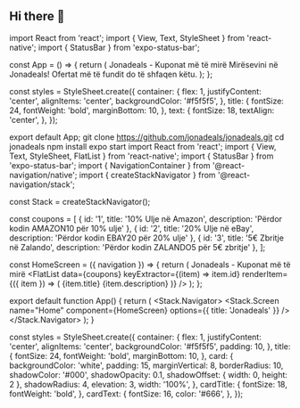 ## Hi there 👋
import React from 'react';
import { View, Text, StyleSheet } from 'react-native';
import { StatusBar } from 'expo-status-bar';

const App = () => {
  return (
    <View style={styles.container}>
      <StatusBar style="auto" />
      <Text style={styles.title}>Jonadeals - Kuponat më të mirë</Text>
      <Text style={styles.text}>Mirësevini në Jonadeals! Ofertat më të fundit do të shfaqen këtu.</Text>
    </View>
  );
};

const styles = StyleSheet.create({
  container: {
    flex: 1,
    justifyContent: 'center',
    alignItems: 'center',
    backgroundColor: '#f5f5f5',
  },
  title: {
    fontSize: 24,
    fontWeight: 'bold',
    marginBottom: 10,
  },
  text: {
    fontSize: 18,
    textAlign: 'center',
  },
});

export default App;
git clone https://github.com/jonadeals/jonadeals.git
cd jonadeals
npm install
expo start
import React from 'react';
import { View, Text, StyleSheet, FlatList } from 'react-native';
import { StatusBar } from 'expo-status-bar';
import { NavigationContainer } from '@react-navigation/native';
import { createStackNavigator } from '@react-navigation/stack';

const Stack = createStackNavigator();

const coupons = [
  { id: '1', title: '10% Ulje në Amazon', description: 'Përdor kodin AMAZON10 për 10% ulje' },
  { id: '2', title: '20% Ulje në eBay', description: 'Përdor kodin EBAY20 për 20% ulje' },
  { id: '3', title: '5€ Zbritje në Zalando', description: 'Përdor kodin ZALANDO5 për 5€ zbritje' },
];

const HomeScreen = ({ navigation }) => {
  return (
    <View style={styles.container}>
      <StatusBar style="auto" />
      <Text style={styles.title}>Jonadeals - Kuponat më të mirë</Text>
      <FlatList
        data={coupons}
        keyExtractor={(item) => item.id}
        renderItem={({ item }) => (
          <View style={styles.card}>
            <Text style={styles.cardTitle}>{item.title}</Text>
            <Text style={styles.cardText}>{item.description}</Text>
          </View>
        )}
      />
    </View>
  );
};

export default function App() {
  return (
    <NavigationContainer>
      <Stack.Navigator>
        <Stack.Screen name="Home" component={HomeScreen} options={{ title: 'Jonadeals' }} />
      </Stack.Navigator>
    </NavigationContainer>
  );
}

const styles = StyleSheet.create({
  container: {
    flex: 1,
    justifyContent: 'center',
    alignItems: 'center',
    backgroundColor: '#f5f5f5',
    padding: 10,
  },
  title: {
    fontSize: 24,
    fontWeight: 'bold',
    marginBottom: 10,
  },
  card: {
    backgroundColor: 'white',
    padding: 15,
    marginVertical: 8,
    borderRadius: 10,
    shadowColor: '#000',
    shadowOpacity: 0.1,
    shadowOffset: { width: 0, height: 2 },
    shadowRadius: 4,
    elevation: 3,
    width: '100%',
  },
  cardTitle: {
    fontSize: 18,
    fontWeight: 'bold',
  },
  cardText: {
    fontSize: 16,
    color: '#666',
  },
});





  
